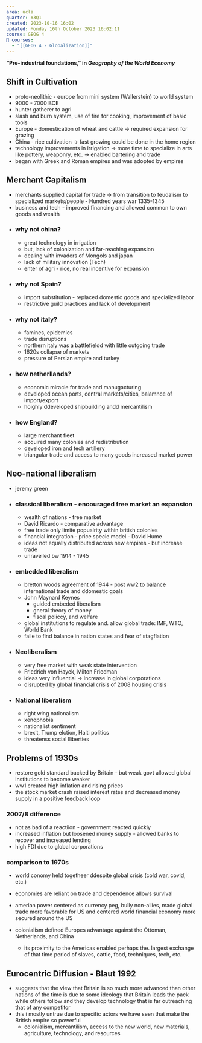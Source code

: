 ```yaml
---
area: ucla
quarter: Y3Q1
created: 2023-10-16 16:02
updated: Monday 16th October 2023 16:02:11
course: GEOG 4
📕 courses:
  - "[[GEOG 4 - Globalization]]"
---
```

**“Pre-industrial foundations,” in _Geography of the World Economy_**
## Shift in Cultivation
- proto-neolithic - europe from mini system (Wallerstein) to world system
- 9000 - 7000 BCE
- hunter gatherer to agri
- slash and burn system, use of fire for cooking, improvement of basic tools
- Europe - domestication of wheat and cattle -> required expansion for grazing
- China - rice cultivation -> fast growing could be done in the home region
- technology improvements in irrigation -> more time to specialize in arts like pottery, weaponry, etc. -> enabled bartering and trade
- began with Greek and Roman empires and was adopted by empires
## Merchant Capitalism
- merchants supplied capital for trade -> from transition to feudalism to specialized markets/people - Hundred years war 1335-1345
- business and tech - improved financing and allowed common to own goods and wealth
- ### why not china?
	- great technology in irrigation
	- but, lack of colonization and far-reaching expansion
	- dealing with invaders of Mongols and japan
	- lack of military innovation (Tech)
	- enter of agri - rice, no real incentive for expansion
- ### why not Spain?
	- import substitution - replaced domestic goods and specialized labor
	- restrictive guild practices and lack of development
- ### why not italy?
	- famines, epidemics
	- trade disruptions
	- northern italy was a battlefieldd with little outgoing trade
	- 1620s collapse of markets
	- pressure of Persian empire and turkey
- ### how netherllands?
	- economic miracle for trade and manugacturing
	- developed ocean ports, central markets/cities, balamnce of import/export
	- hoighly ddeveloped shipbuilding andd mercantilism
- ### how England?
	- large merchant fleet
	- acquired many colonies and redistribution
	- developed iron and tech artillery
	- triangular trade and access to many goods increased market power
## Neo-national liberalism
- jeremy green
- ### classical liberalism - encouraged free market an expansion
	- wealth of nations - free market
	- David Ricardo - comparative advantage
	- free trade only limite popualrity within british colonies
	- financial integration - price specie model - David Hume
	- ideas not equally distributed across new empires - but increase trade
	- unravelled bw 1914 - 1945
- ### embedded liberalism
	- bretton woods agreement of 1944 - post ww2 to balance international trade and ddomestic goals
	- John Maynard Keynes
		- guided embeded liberalism
		- gneral theory of money
		- fiscal policcy, and welfare
	- global institutions to regulate and. allow global trade: IMF, WTO, World Bank
	- faile to find balance in nation states and fear of stagflation
- ### Neoliberalism
	- very free market with weak state intervention
	- Friedrich von Hayek, Milton Friedman
	- ideas very influential -> increase in global corporations
	- disrupted by global financial crisis of 2008 housing crisis
- ### National liberalism
	- right wing nationalism
	- xenophobia
	- nationalist sentiment
	- brexit, Trump elction, Haiti politics
	- threatenss social lliberties

## Problems of 1930s
- restore gold standard backed by Britain - but weak govt allowed global institutions to become weaker
- ww1 created high inflation and rising prices
- the stock market crash raised interest rates and decreased money supply in a positive feedback loop
### 2007/8 difference
- not as bad of a reactiion - government reacted quickly
- increased inflation but loosened money supply - allowed banks to recover and increased lending
- high FDI due to global corporations
### comparison to 1970s
- world conomy held togetheer ddespite global crisis (cold war, covid, etc.)
- economies are reliant on trade and dependence allows survival
- amerian power centered as currency peg, bully non-allies, made global trade more favorable for US and centered world financial economy more secured around the US


- colonialism defined Europes advantage against the Ottoman, Netherlands, and China
	- its proximity to the Americas enabled perhaps the. largest exchange of that time period of slaves, cattle, food, techniques, tech, etc.


## Eurocentric Diffusion - Blaut 1992
- suggests that the view that Britain is so much more advanced than other nations of the time is due to some ideology that Britain leads the pack while others follow and they develop technology that is far outreaching that of any competitor
- this i mostly untrue due to specific actors we have seen that make the British empire so powerful
	- colonialism, mercantilism, access to the new world, new materials, agriculture, technology, and resources
